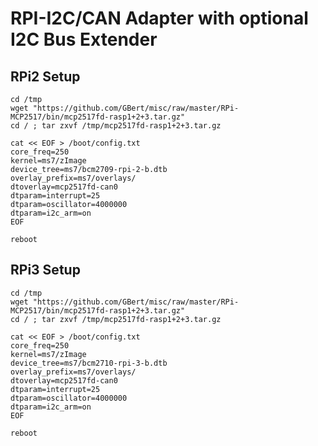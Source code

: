 RPI-I2C/CAN Adapter with optional I2C Bus Extender
==================================================

RPi2 Setup
----------
```
cd /tmp
wget "https://github.com/GBert/misc/raw/master/RPi-MCP2517/bin/mcp2517fd-rasp1+2+3.tar.gz"
cd / ; tar zxvf /tmp/mcp2517fd-rasp1+2+3.tar.gz

cat << EOF > /boot/config.txt
core_freq=250
kernel=ms7/zImage
device_tree=ms7/bcm2709-rpi-2-b.dtb
overlay_prefix=ms7/overlays/
dtoverlay=mcp2517fd-can0
dtparam=interrupt=25
dtparam=oscillator=4000000
dtparam=i2c_arm=on
EOF

reboot
```

RPi3 Setup
----------
```
cd /tmp
wget "https://github.com/GBert/misc/raw/master/RPi-MCP2517/bin/mcp2517fd-rasp1+2+3.tar.gz"
cd / ; tar zxvf /tmp/mcp2517fd-rasp1+2+3.tar.gz

cat << EOF > /boot/config.txt 
core_freq=250
kernel=ms7/zImage
device_tree=ms7/bcm2710-rpi-3-b.dtb
overlay_prefix=ms7/overlays/
dtoverlay=mcp2517fd-can0
dtparam=interrupt=25
dtparam=oscillator=4000000
dtparam=i2c_arm=on
EOF

reboot
```

